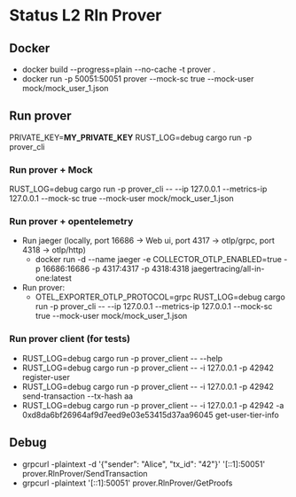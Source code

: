 # Status L2 Rln Prover

## Docker

* docker build --progress=plain --no-cache -t prover .
* docker run -p 50051:50051 prover --mock-sc true --mock-user mock/mock_user_1.json

## Run prover

PRIVATE_KEY=__MY_PRIVATE_KEY__ RUST_LOG=debug cargo run -p prover_cli

### Run prover + Mock

RUST_LOG=debug cargo run -p prover_cli -- --ip 127.0.0.1 --metrics-ip 127.0.0.1 --mock-sc true --mock-user mock/mock_user_1.json

### Run prover + opentelemetry

* Run jaeger (locally, port 16686 -> Web ui, port 4317 -> otlp/grpc, port 4318 -> otlp/http)
  * docker run -d --name jaeger -e COLLECTOR_OTLP_ENABLED=true -p 16686:16686 -p 4317:4317 -p 4318:4318 jaegertracing/all-in-one:latest
* Run prover:
  * OTEL_EXPORTER_OTLP_PROTOCOL=grpc RUST_LOG=debug cargo run -p prover_cli -- --ip 127.0.0.1 --metrics-ip 127.0.0.1 --mock-sc true --mock-user mock/mock_user_1.json

### Run prover client (for tests)

* RUST_LOG=debug cargo run -p prover_client -- --help
* RUST_LOG=debug cargo run -p prover_client -- -i 127.0.0.1 -p 42942 register-user
* RUST_LOG=debug cargo run -p prover_client -- -i 127.0.0.1 -p 42942 send-transaction --tx-hash aa
* RUST_LOG=debug cargo run -p prover_client -- -i 127.0.0.1 -p 42942 -a 0xd8da6bf26964af9d7eed9e03e53415d37aa96045 get-user-tier-info

## Debug

* grpcurl -plaintext -d '{"sender": "Alice", "tx_id": "42"}' '[::1]:50051' prover.RlnProver/SendTransaction
* grpcurl -plaintext '[::1]:50051' prover.RlnProver/GetProofs
